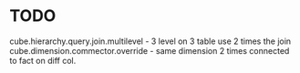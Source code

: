 # TODO

cube.hierarchy.query.join.multilevel - 3 level on 3 table use 2 times the join
cube.dimension.commector.override - same dimension 2 times connected to fact on diff col.
